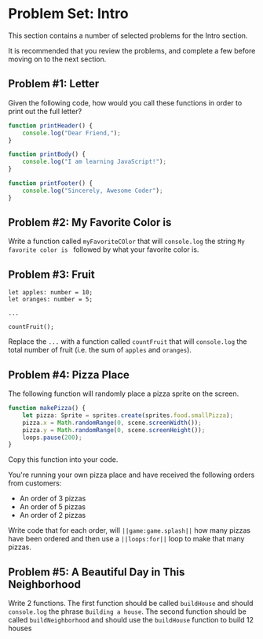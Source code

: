 # Problem Set: Intro

This section contains a number of selected problems for the Intro section.

It is recommended that you review the problems, and complete a few before moving on to the next section.

## Problem #1: Letter

Given the following code, how would you call these functions in order to print out the full letter?

```typescript
function printHeader() {
    console.log("Dear Friend,");
}

function printBody() {
    console.log("I am learning JavaScript!");
}

function printFooter() {
    console.log("Sincerely, Awesome Coder");
}
```

## Problem #2: My Favorite Color is

Write a function called ``myFavoriteCOlor`` that will ``console.log`` the string ``My favorite color is `` followed by what your favorite color is.

## Problem #3: Fruit

```typescript-ignore
let apples: number = 10;
let oranges: number = 5;

...

countFruit();
```

Replace the ``...`` with a function called ``countFruit`` that will ``console.log`` the total number of fruit (i.e. the sum of ``apples`` and ``oranges``).

## Problem #4: Pizza Place

The following function will randomly place a pizza sprite on the screen.

```typescript
function makePizza() {
    let pizza: Sprite = sprites.create(sprites.food.smallPizza);
    pizza.x = Math.randomRange(0, scene.screenWidth());
    pizza.y = Math.randomRange(0, scene.screenHeight());
    loops.pause(200);
}
```

Copy this function into your code. 

You're running your own pizza place and have received the following orders from customers:
* An order of 3 pizzas
* An order of 5 pizzas
* An order of 2 pizzas

Write code that for each order, will ``||game:game.splash||`` how many pizzas have been ordered and then use a ``||loops:for||`` loop to make that many pizzas.

## Problem #5: A Beautiful Day in This Neighborhood

Write 2 functions. The first function should be called ``buildHouse`` and should ``console.log`` the phrase ``Building a house``. The second function should be called ``buildNeighborhood`` and should use the ``buildHouse`` function to build 12 houses